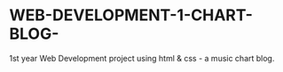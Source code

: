 # WEB-DEVELOPMENT-1-CHART-BLOG-
1st year Web Development project using html &amp; css - a music chart blog.
